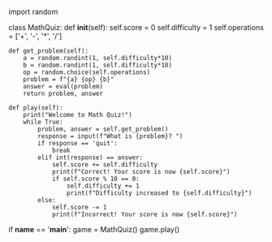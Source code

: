 import random

class MathQuiz:
    def __init__(self):
        self.score = 0
        self.difficulty = 1
        self.operations = ['+', '-', '*', '/']

    def get_problem(self):
        a = random.randint(1, self.difficulty*10)
        b = random.randint(1, self.difficulty*10)
        op = random.choice(self.operations)
        problem = f"{a} {op} {b}"
        answer = eval(problem)
        return problem, answer

    def play(self):
        print("Welcome to Math Quiz!")
        while True:
            problem, answer = self.get_problem()
            response = input(f"What is {problem}? ")
            if response == 'quit':
                break
            elif int(response) == answer:
                self.score += self.difficulty
                print(f"Correct! Your score is now {self.score}")
                if self.score % 10 == 0:
                    self.difficulty += 1
                    print(f"Difficulty increased to {self.difficulty}")
            else:
                self.score -= 1
                print(f"Incorrect! Your score is now {self.score}")

if __name__ == '__main__':
    game = MathQuiz()
    game.play()
